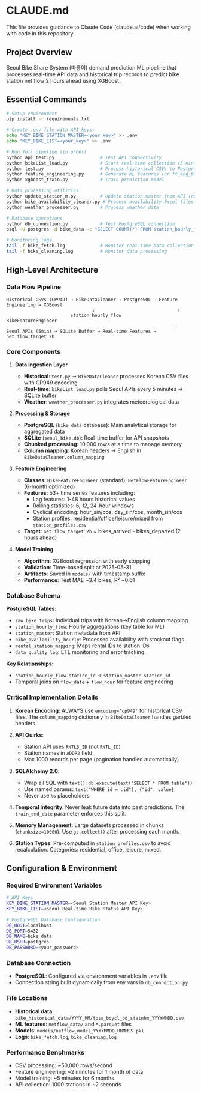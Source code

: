 # CLAUDE.md

This file provides guidance to Claude Code (claude.ai/code) when working with code in this repository.

## Project Overview

Seoul Bike Share System (따릉이) demand prediction ML pipeline that processes real-time API data and historical trip records to predict bike station net flow 2 hours ahead using XGBoost.

## Essential Commands

```bash
# Setup environment
pip install -r requirements.txt

# Create .env file with API keys:
echo "KEY_BIKE_STATION_MASTER=<your_key>" >> .env
echo "KEY_BIKE_LIST=<your_key>" >> .env

# Run full pipeline (in order)
python api_test.py                 # Test API connectivity
python bikeList_load.py            # Start real-time collection (5-min intervals, Ctrl+C to stop)
python test.py                     # Process historical CSVs to PostgreSQL
python feature_engineering.py      # Generate ML features (or ft_eng_6months.py for 6-month batch)
python xgboost_train.py            # Train prediction model

# Data processing utilities
python update_station_m.py         # Update station master from API (run once/year)
python bike_availability_cleaner.py # Process availability Excel files
python weather_processer.py        # Process weather data

# Database operations
python db_connection.py            # Test PostgreSQL connection
psql -U postgres -d bike_data -c "SELECT COUNT(*) FROM station_hourly_flow;"

# Monitoring logs
tail -f bike_fetch.log             # Monitor real-time data collection
tail -f bike_cleaning.log          # Monitor data processing
```

## High-Level Architecture

### Data Flow Pipeline

```
Historical CSVs (CP949) → BikeDataCleaner → PostgreSQL → Feature Engineering → XGBoost
                                ↓                               ↑
                        station_hourly_flow              BikeFeatureEngineer
                                                               ↓
Seoul APIs (5min) → SQLite Buffer → Real-time Features → net_flow_target_2h
```

### Core Components

1. **Data Ingestion Layer**
   - **Historical**: `test.py` → `BikeDataCleaner` processes Korean CSV files with CP949 encoding
   - **Real-time**: `bikeList_load.py` polls Seoul APIs every 5 minutes → SQLite buffer
   - **Weather**: `weather_processer.py` integrates meteorological data

2. **Processing & Storage**
   - **PostgreSQL** (`bike_data` database): Main analytical storage for aggregated data
   - **SQLite** (`seoul_bike.db`): Real-time buffer for API snapshots
   - **Chunked processing**: 10,000 rows at a time to manage memory
   - **Column mapping**: Korean headers → English in `BikeDataCleaner.column_mapping`

3. **Feature Engineering**
   - **Classes**: `BikeFeatureEngineer` (standard), `NetFlowFeatureEngineer` (6-month optimized)
   - **Features**: 53+ time series features including:
     - Lag features: 1-48 hours historical values
     - Rolling statistics: 6, 12, 24-hour windows
     - Cyclical encoding: hour_sin/cos, day_sin/cos, month_sin/cos
     - Station profiles: residential/office/leisure/mixed from `station_profiles.csv`
   - **Target**: `net_flow_target_2h` = bikes_arrived - bikes_departed (2 hours ahead)

4. **Model Training**
   - **Algorithm**: XGBoost regression with early stopping
   - **Validation**: Time-based split at 2025-05-31
   - **Artifacts**: Saved in `models/` with timestamp suffix
   - **Performance**: Test MAE ~3.4 bikes, R² ~0.61

### Database Schema

**PostgreSQL Tables:**
- `raw_bike_trips`: Individual trips with Korean→English column mapping
- `station_hourly_flow`: Hourly aggregations (key table for ML)
- `station_master`: Station metadata from API
- `bike_availability_hourly`: Processed availability with stockout flags
- `rental_station_mapping`: Maps rental IDs to station IDs
- `data_quality_log`: ETL monitoring and error tracking

**Key Relationships:**
- `station_hourly_flow.station_id` → `station_master.station_id`
- Temporal joins on `flow_date` + `flow_hour` for feature engineering

### Critical Implementation Details

1. **Korean Encoding**: ALWAYS use `encoding='cp949'` for historical CSV files. The `column_mapping` dictionary in `BikeDataCleaner` handles garbled headers.

2. **API Quirks**:
   - Station API uses `RNTLS_ID` (not `RNTL_ID`)
   - Station names in `ADDR2` field
   - Max 1000 records per page (pagination handled automatically)

3. **SQLAlchemy 2.0**: 
   - Wrap all SQL with `text()`: `db.execute(text("SELECT * FROM table"))`
   - Use named params: `text("WHERE id = :id"), {"id": value}`
   - Never use `%s` placeholders

4. **Temporal Integrity**: Never leak future data into past predictions. The `train_end_date` parameter enforces this split.

5. **Memory Management**: Large datasets processed in chunks (`chunksize=10000`). Use `gc.collect()` after processing each month.

6. **Station Types**: Pre-computed in `station_profiles.csv` to avoid recalculation. Categories: residential, office, leisure, mixed.

## Configuration & Environment

### Required Environment Variables
```bash
# API Keys
KEY_BIKE_STATION_MASTER=<Seoul Station Master API Key>
KEY_BIKE_LIST=<Seoul Real-time Bike Status API Key>

# PostgreSQL Database Configuration
DB_HOST=localhost
DB_PORT=5432
DB_NAME=bike_data
DB_USER=postgres
DB_PASSWORD=<your_password>
```

### Database Connection
- **PostgreSQL**: Configured via environment variables in `.env` file
- Connection string built dynamically from env vars in `db_connection.py`

### File Locations
- **Historical data**: `bike_historical_data/YYYY_MM/tpss_bcycl_od_statnhm_YYYYMMDD.csv`
- **ML features**: `netflow_data/` and `*.parquet` files
- **Models**: `models/netflow_model_YYYYMMDD_HHMMSS.pkl`
- **Logs**: `bike_fetch.log`, `bike_cleaning.log`

### Performance Benchmarks
- CSV processing: ~50,000 rows/second
- Feature engineering: ~2 minutes for 1 month of data
- Model training: ~5 minutes for 6 months
- API collection: 1000 stations in ~2 seconds